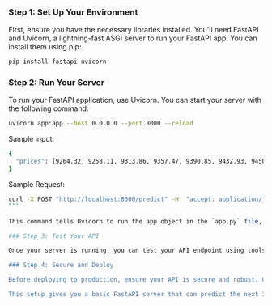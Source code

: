 ### Step 1: Set Up Your Environment

First, ensure you have the necessary libraries installed. You'll need FastAPI and Uvicorn, a lightning-fast ASGI server to run your FastAPI app. You can install them using pip:

```bash
pip install fastapi uvicorn
```

### Step 2: Run Your Server

To run your FastAPI application, use Uvicorn. You can start your server with the following command:

```bash
uvicorn app:app --host 0.0.0.0 --port 8000 --reload
```

Sample input:
```bash
{
  "prices": [9264.32, 9258.11, 9313.86, 9357.47, 9390.85, 9432.93, 9450.70, 9468.45, 9429.32, 9400.86, 9371.13, 9350.29, 9301.91, 9351.77, 9377.01, 9360.88, 9325.96, 9304.97, 9283.83, 9277.97, 9300.92, 9335.87, 9358.59, 9367.19, 9380.92, 9402.48, 9417.71, 9431.85, 9452.37, 9473.57, 9487.64, 9502.38, 9522.73, 9511.85, 9490.32, 9472.39, 9461.06, 9442.29, 9428.15, 9410.24, 9392.03, 9371.93, 9350.45, 9328.64, 9306.83, 9284.72, 9261.95, 9240.85, 9220.34, 9200.11, 9180.05, 9160.48, 9141.05, 9122.22, 9104.19, 9086.94, 9069.78, 9053.42, 9037.64, 9022.57]
}
```

Sample Request:
````bash
curl -X POST "http://localhost:8000/predict" -H  "accept: application/json" -H  "Content-Type: application/json" -d "{\"prices\":[9264.32, 9258.11, 9313.86, 9357.47, 9390.85, 9432.93, 9450.70, 9468.45, 9429.32, 9400.86, 9371.13, 9350.29, 9301.91, 9351.77, 9377.01, 9360.88, 9325.96, 9304.97, 9283.83, 9277.97, 9300.92, 9335.87, 9358.59, 9367.19, 9380.92, 9402.48, 9417.71, 9431.85, 9452.37, 9473.57, 9487.64, 9502.38, 9522.73, 9511.85, 9490.32, 9472.39, 9461.06, 9442.29, 9428.15, 9410.24, 9392.03, 9371.93, 9350.45, 9328.64, 9306.83, 9284.72, 9261.95, 9240.85, 9220.34, 9200.11, 9180.05, 9160.48, 9141.05, 9122.22, 9104.19, 9086.94, 9069.78, 9053.42, 9037.64, 9022.57]}"
```

This command tells Uvicorn to run the app object in the `app.py` file, listen on all interfaces (`--host 0.0.0.0`), use port 8000, and reload the server automatically when code changes are detected (`--reload`).

### Step 3: Test Your API

Once your server is running, you can test your API endpoint using tools like cURL, Postman, or directly from a browser (for GET requests). To test the `/predict` endpoint, you need to send a POST request with JSON data that includes the last `look_back` days' prices.

### Step 4: Secure and Deploy

Before deploying to production, ensure your API is secure and robust. Consider adding error handling, validation, logging, and possibly authentication to protect your API.

This setup gives you a basic FastAPI server that can predict the next 30 days of Bitcoin prices based on the last `look_back` days of input prices using your LSTM model. Adjustments may be needed based on your specific model setup and deployment environment.